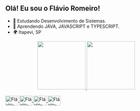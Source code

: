 ## Olá! Eu sou o Flávio Romeiro!

  - 🏩 Estudando Desenvolvimento de Sistemas.
  - 🚩 Aprendendo JAVA, JAVASCRIPT e TYPESCRIPT.
  - 🌍 Itapevi, SP
  
<div align="center">
  <a href="https://github.com/flaviogsromeiro">
  <img height="150em" src="https://github-readme-stats.vercel.app/api?username=flaviogsromeiro&show_icons=true&theme=dark&include_all_commits=true&count_private=true"/>
  <img height="150em" src="https://github-readme-stats.vercel.app/api/top-langs/?username=flaviogsromeiro&layout=compact&langs_count=7&theme=dark"/>
</div>
  
 <div style="display: inline_block"><br>
  <img align="center" alt="Flávio-Java" height="30" width="40" src="https://cdn.jsdelivr.net/gh/devicons/devicon/icons/java/java-original.svg" />
  <img align="center" alt="Flávio-Html" height="30" width="40" src="https://cdn.jsdelivr.net/gh/devicons/devicon/icons/html5/html5-original.svg"/>
  <img align="center" alt="Flávio-Css" height="30" width="40" src="https://cdn.jsdelivr.net/gh/devicons/devicon/icons/css3/css3-original.svg" />
  <img align="center" alt="Flávio-JS" height="30" width="40" src="https://cdn.jsdelivr.net/gh/devicons/devicon/icons/javascript/javascript-original.svg"  
   src="https://media.discordapp.net/attachments/639956127056134178/890373478988013628/Publicacoes_Instagram_1_1.png?width=676&height=676">
</div>
  
  ##
